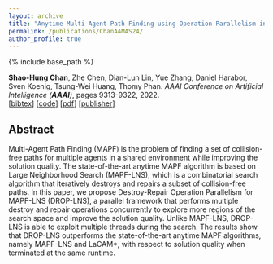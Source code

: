 ```yaml
---
layout: archive
title: "Anytime Multi-Agent Path Finding using Operation Parallelism in Large Neighborhood Search"
permalink: /publications/ChanAAMAS24/
author_profile: true
---
```


{% include base_path %}

**Shao-Hung Chan**, Zhe Chen, Dian-Lun Lin, Yue Zhang, Daniel Harabor, Sven Koenig, Tsung-Wei Huang, Thomy Phan.
<i>AAAI Conference on Artificial Intelligence (**AAAI**)</i>, pages 9313-9322, 2022.  
[<a href="javascript:void(0)" onclick="(function(target, id) { if ($('#' + id).css('display') == 'block') { $('#' + id).hide('fast'); $(target).text('bibtex') } else { $('#' + id).show('fast'); $(target).text('bibtex▲') } })(this, 'bibtex-ChanAAAI22');">bibtex</a>]
[[code](https://github.com/shchan13/FEECBS)]
[[pdf](https://shchan13.github.io/files/ChanAAAI22.pdf)]
[[publisher](https://ojs.aaai.org/index.php/AAAI/article/view/21162)]
<div id="bibtex-ChanAAAI22" style="display:none">
<pre>@inproceedings{ChanAAMAS24,
  author    = {Shao-Hung Chan and Zhe Chen and Dian-Lun Lin and Yue Zhang and Daniel Harabor and Sven Koenig and Tsung-Wei Huang and Thomy Phan},
  title     = {Anytime Multi-Agent Path Finding using Operation Parallelism in Large Neighborhood Search},
  booktitle = {Proceedings of the International Joint Conference on Autonomous Agents and Multiagent Systems (AAMAS)},
  year      = {2024}
}
</pre></div>

## Abstract

Multi-Agent Path Finding (MAPF) is the problem of finding a set of collision-free paths for multiple agents in a shared environment while improving the solution quality. The state-of-the-art anytime MAPF algorithm is based on Large Neighborhood Search (MAPF-LNS), which is a combinatorial search algorithm that iteratively destroys and repairs a subset of collision-free paths. In this paper, we propose Destroy-Repair Operation Parallelism for MAPF-LNS (DROP-LNS), a parallel framework that performs multiple destroy and repair operations concurrently to explore more regions of the search space and improve the solution quality. Unlike MAPF-LNS, DROP-LNS is able to exploit multiple threads during the search. The results show that DROP-LNS outperforms the state-of-the-art anytime MAPF algorithms, namely MAPF-LNS and LaCAM*, with respect to solution quality when terminated at the same runtime.
